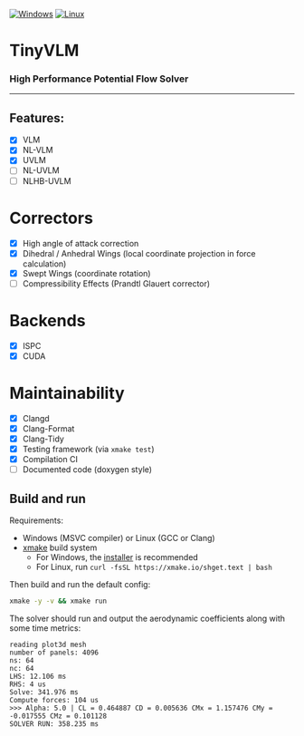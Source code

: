 [![Windows](https://github.com/samayala22/tinyvlm/actions/workflows/windows.yaml/badge.svg)](https://github.com/samayala22/tinyvlm/actions/workflows/windows.yaml)
[![Linux](https://github.com/samayala22/tinyvlm/actions/workflows/linux.yaml/badge.svg)](https://github.com/samayala22/tinyvlm/actions/workflows/linux.yaml)
<!-- [![MacOS](https://github.com/AER8875-2022/AeroFLEX/actions/workflows/macos.yaml/badge.svg)](https://github.com/AER8875-2022/AeroFLEX/actions/workflows/macos.yaml) -->

# TinyVLM

### High Performance Potential Flow Solver
---

## Features:

- [X] VLM
- [X] NL-VLM
- [X] UVLM
- [ ] NL-UVLM
- [ ] NLHB-UVLM

# Correctors

- [X] High angle of attack correction
- [X] Dihedral / Anhedral Wings (local coordinate projection in force calculation)
- [X] Swept Wings (coordinate rotation)
- [ ] Compressibility Effects (Prandtl Glauert corrector)

# Backends

- [X] ISPC
- [X] CUDA

# Maintainability

- [X] Clangd
- [X] Clang-Format
- [X] Clang-Tidy
- [X] Testing framework (via `xmake test`)
- [X] Compilation CI
- [ ] Documented code (doxygen style)

## Build and run

Requirements: 
- Windows (MSVC compiler) or Linux (GCC or Clang)
- [xmake](https://xmake.io/#/) build system
    - For Windows, the [installer](https://github.com/xmake-io/xmake/releases) is recommended
    - For Linux, run `curl -fsSL https://xmake.io/shget.text | bash`

Then build and run the default config:

```bash
xmake -y -v && xmake run
```

The solver should run and output the aerodynamic coefficients along with some time metrics:

```
reading plot3d mesh
number of panels: 4096
ns: 64
nc: 64
LHS: 12.106 ms
RHS: 4 us
Solve: 341.976 ms
Compute forces: 104 us
>>> Alpha: 5.0 | CL = 0.464887 CD = 0.005636 CMx = 1.157476 CMy = -0.017555 CMz = 0.101128
SOLVER RUN: 358.235 ms
```
